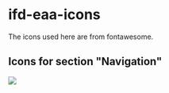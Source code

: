 # ifd-eaa-icons

The icons used here are from fontawesome.

## Icons for section "Navigation"

<img src="https://fonts.gstatic.com/s/i/materialiconsoutlined/business/v12/24px.svg">
